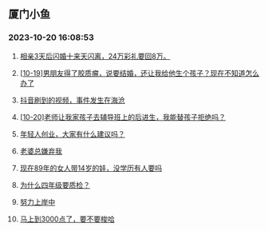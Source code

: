 ## 厦门小鱼 
### 2023-10-20 16:08:53

1. [相亲3天后闪婚十来天闪离，24万彩礼要回8万。](http://bbs.xmfish.com/read-htm-tid-18091758.html)

2. [[10-19]男朋友得了胶质瘤，说要结婚，还让我给他生个孩子？现在不知道怎么办了](http://bbs.xmfish.com/read-htm-tid-18091811.html)

3. [抖音刷到的视频，事件发生在海沧](http://bbs.xmfish.com/read-htm-tid-18091884.html)

4. [[10-20]老师让我家孩子去辅导班上的后进生，我能替孩子拒绝吗？](http://bbs.xmfish.com/read-htm-tid-18091987.html)

5. [年轻人创业，大家有什么建议吗？](http://bbs.xmfish.com/read-htm-tid-18091904.html)

6. [老婆总嫌弃我](http://bbs.xmfish.com/read-htm-tid-18091819.html)

7. [现在89年的女人带14岁的娃，没学历有人要吗](http://bbs.xmfish.com/read-htm-tid-18091837.html)

8. [为什么四年级要质检？](http://bbs.xmfish.com/read-htm-tid-18091916.html)

9. [努力上岸中](http://bbs.xmfish.com/read-htm-tid-18091898.html)

10. [马上到3000点了，要不要梭哈](http://bbs.xmfish.com/read-htm-tid-18091988.html)

